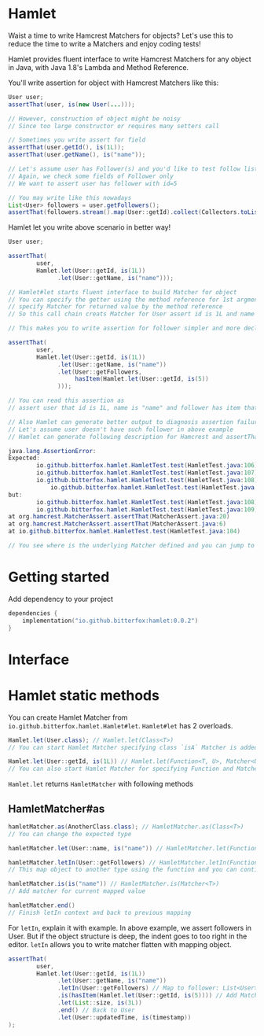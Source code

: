 # Hamlet

Waist a time to write Hamcrest Matchers for objects?
Let's use this to reduce the time to write a Matchers and enjoy coding tests!

Hamlet provides fluent interface to write Hamcrest Matchers for any object in Java, with Java 1.8's Lambda
and Method Reference.

You'll write assertion for object with Hamcrest Matchers like this:

```java
User user;
assertThat(user, is(new User(...)));

// However, construction of object might be noisy
// Since too large constructor or requires many setters call

// Sometimes you write assert for field
assertThat(user.getId(), is(1L));
assertThat(user.getName(), is("name"));

// Let's assume user has Follower(s) and you'd like to test follow list
// Again, we check some fields of Follower only
// We want to assert user has follower with id=5

// You may write like this nowadays
List<User> followers = user.getFollowers();
assertThat(followers.stream().map(User::getId).collect(Collectors.toList()), hasItem(is(5L)));
```

Hamlet let you write above scenario in better way!

```java
User user;

assertThat(
        user,
        Hamlet.let(User::getId, is(1L))
              .let(User::getName, is("name")));

// Hamlet#let starts fluent interface to build Matcher for object
// You can specify the getter using the method reference for 1st argment and
// specify Matcher for returned value by the method reference
// So this call chain creats Matcher for User assert id is 1L and name is "name"

// This makes you to write assertion for follower simpler and more declarative way

assertThat(
        user,
        Hamlet.let(User::getId, is(1L))
              .let(User::getName, is("name"))
              .let(User::getFollowers,
                   hasItem(Hamlet.let(User::getId, is(5))
              )));

// You can read this assertion as
// assert user that id is 1L, name is "name" and follower has item that id is 5L

// Also Hamlet can generate better output to diagnosis assertion failure
// Let's assume user doesn't have such follower in above example
// Hamlet can generate following description for Hamcrest and assertThat

java.lang.AssertionError:
Expected:
        io.github.bitterfox.hamlet.HamletTest.test(HamletTest.java:106) is <1L>
        io.github.bitterfox.hamlet.HamletTest.test(HamletTest.java:107) is "name"
        io.github.bitterfox.hamlet.HamletTest.test(HamletTest.java:108) a collection containing
            io.github.bitterfox.hamlet.HamletTest.test(HamletTest.java:109) is <5L>]
but:
        io.github.bitterfox.hamlet.HamletTest.test(HamletTest.java:108) mismatches were: [
        io.github.bitterfox.hamlet.HamletTest.test(HamletTest.java:109) was <90L>]
at org.hamcrest.MatcherAssert.assertThat(MatcherAssert.java:20)
at org.hamcrest.MatcherAssert.assertThat(MatcherAssert.java:6)
at io.github.bitterfox.hamlet.HamletTest.test(HamletTest.java:104)

// You see where is the underlying Matcher defined and you can jump to the code from IDE output panel
```

# Getting started

Add dependency to your project
```kotlin
dependencies {
    implementation("io.github.bitterfox:hamlet:0.0.2")
}
```

# Interface

# Hamlet static methods
You can create Hamlet Matcher from `io.github.bitterfox.hamlet.Hamlet#let`.
`Hamlet#let` has 2 overloads.

```java
Hamlet.let(User.class); // Hamlet.let(Class<T>)
// You can start Hamlet Matcher specifying class `isA` Matcher is added

Hamlet.let(User::getId, is(1L)) // Hamlet.let(Function<T, U>, Matcher<U>)
// You can also start Hamlet Matcher for specifying Function and Matcher
```

`Hamlet.let` returns `HamletMatcher` with following methods

## HamletMatcher#as
```java
hamletMatcher.as(AnotherClass.class); // HamletMatcher.as(Class<T>)
// You can change the expected type

hamletMatcher.let(User::name, is("name")) // HamletMatcher.let(Function<T, U>, Matcher<U>)

hamletMatcher.letIn(User::getFollowers) // HamletMatcher.letIn(Function<T, U>)
// This map object to another type using the function and you can continue adding matcher

hamletMatcher.is(is("name")) // HamletMatcher.is(Matcher<T>)
// Add matcher for current mapped value

hamletMatcher.end()
// Finish letIn context and back to previous mapping
```

For `letIn`, explain it with example.
In above example, we assert followers in User.
But if the object structure is deep, the indent goes to too right in the editor.
`letIn` allows you to write matcher flatten with mapping object.
```java
assertThat(
        user,
        Hamlet.let(User::getId, is(1L))
              .let(User::getName, is("name"))
              .letIn(User::getFollowers) // Map to follower: List<User>
              .is(hasItem(Hamlet.let(User::getId, is(5)))) // Add Matcher for User::getFollowers
              .let(List::size, is(3L))
              .end() // Back to User
              .let(User::updatedTime, is(timestamp))
);
```
